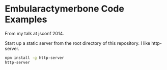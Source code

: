Embularactymerbone Code Examples
=================================

From my talk at jsconf 2014.

Start up a static server from the root directory of this repository. I
like http-server.

```sh
npm install -g http-server
http-server
```

